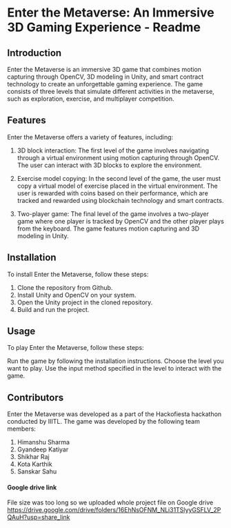 # Enter the Metaverse: An Immersive 3D Gaming Experience - Readme

## Introduction

Enter the Metaverse is an immersive 3D game that combines motion capturing through OpenCV, 3D modeling in Unity, and smart contract technology to create an unforgettable gaming experience. The game consists of three levels that simulate different activities in the metaverse, such as exploration, exercise, and multiplayer competition.

## Features

Enter the Metaverse offers a variety of features, including:

1. 3D block interaction: The first level of the game involves navigating through a virtual environment using motion capturing through OpenCV. The user can interact with 3D blocks to explore the environment.

2. Exercise model copying: In the second level of the game, the user must copy a virtual model of exercise placed in the virtual environment. The user is rewarded with coins based on their performance, which are tracked and rewarded using blockchain technology and smart contracts.

3. Two-player game: The final level of the game involves a two-player game where one player is tracked by OpenCV and the other player plays from the keyboard. The game features motion capturing and 3D modeling in Unity.

## Installation

To install Enter the Metaverse, follow these steps:
1. Clone the repository from Github.
2. Install Unity and OpenCV on your system.
3. Open the Unity project in the cloned repository.
4. Build and run the project.

## Usage

To play Enter the Metaverse, follow these steps:

Run the game by following the installation instructions.
Choose the level you want to play.
Use the input method specified in the level to interact with the game.

## Contributors

Enter the Metaverse was developed as a part of the Hackofiesta hackathon conducted by IIITL. The game was developed by the following team members:

1. Himanshu Sharma
2. Gyandeep Katiyar
3. Shikhar Raj
4. Kota Karthik
5. Sanskar Sahu

#### Google drive link 
File size was too long so we uploaded whole project file on Google drive
https://drive.google.com/drive/folders/16EhNsOFNM_NLi31TSlyyGSFLV_2PQAuH?usp=share_link
